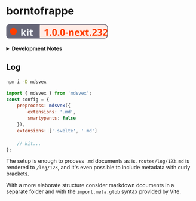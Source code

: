 # borntofrappe

![SvelteKit Badge](https://raw.githubusercontent.com/borntofrappe/borntofrappe/master/sveltekit-badge.svg)

<details>
<summary><strong>Development Notes</strong></summary>

## Install

```bash
npm init svelte@next
```

- Directory not empty. Continue? y

- Which Svelte app template? Skeleton project

- Use TypeScript? No

- Add ESLint for code linting? Yes

- Add Prettier for code formatting? Yes

```bash
npm install
```

## Develop

```bash
npm run dev
```

## Publish

`npm run build` creates a production version, but it's necessary to set up an [adapter](https://kit.svelte.dev/docs#adapters) first.

The application is meant to be deployed with [Netlify](https://www.netlify.com/), hence [`adapter-netlify`](https://github.com/sveltejs/kit/tree/master/packages/adapter-netlify).

```bash
npm i -D @sveltejs/adapter-netlify@next
```

Configure the adapter in `svelte.config.js`.

```js
import adapter from '@sveltejs/adapter-netlify';

const config = {
	kit: {
		adapter: adapter({
			split: false
		})

		// ...
	}
};
```

Add a config file `netlify.toml`.

```toml
[build]
  command = "npm run build"
  publish = "build"
```

Since you remove `adapter-auto` feel free to remove the package from the dependencies listed in `package.json`.

```diff
"devDependencies": {
-    "@sveltejs/adapter-auto": "next",
+    "@sveltejs/adapter-netlify": "^1.0.0-next.37",
```

Test the build locally.

```bash
npm run build
npm run preview
```

**Warning**: at least for my specific use case and at the time of writing Netlify relies on a version of Node that is not supported by the Kit. Update `netlify.toml` to require a satisfactory node version.

```toml
[context.production]
  environment = { NODE_VERSION = "14.18.1" }
```

`14.18.1` because it's the version I have locally.

**Warning**: at least for my specific use case and at the time of writing `npm run build` creates a `.netlify` folder. By experimenting with the setup it seems that:

1. the build on Netlify fails if you add the folder to `.gitignore` and you don't push the files to the public repository

2. the failure is rectified if you specify `esbuild` for the `node_bundler` option in the config file

   ```toml
   [functions]
     node_bundler = "esbuild"
   ```

---

## Document icons

SvelteKit includes `static/favicon.png` as the default icon, referencing the asset directly in `src/app.html`

```html
<link rel="icon" href="/favicon.png" />
```

In place of this default, and taking inspiration from [this article](https://evilmartians.com/chronicles/how-to-favicon-in-2021-six-files-that-fit-most-needs) shared on [CSS-Tricks](https://css-tricks.com/how-to-favicon-in-2021/) I created an SVG icon to better fit the application. The icon describes a rocket pointing up and to the right. There's a reason why I landed on the rocket, but I'd rather yada-yada the issue for the time being.

In terms of actual design I like to draw my vector graphics in VSCode, so that the syntax is the end result of adjusting values by hand. I don't feel pressured to optimize the end result with SVGO and I'm more than satisfied just removing the unnecessary whitespace. The icon itself has a default stroke color, but changes for a dark color preference. The colors refer to the following `hsl` codes:

- hsl(210, 24%, 16%)

- hsl(213, 32%, 88%)

Hex colors just take less characters to type.

Returning to the cited article, the markup references the vector graphic, but also `.ico` and `.png` variants.

```html
<link rel="icon" href="/icons/favicon.ico" sizes="any" />
<link rel="icon" href="/icons/icon.svg" type="image/svg+xml" />
<link rel="apple-touch-icon" href="/icons/apple-touch-icon.png" />
<link rel="manifest" href="/manifest.json" />
```

The variants are created with GIMP. This relates to the `.ico` and `.png` files included in the snippet, but also the two images referenced in the web manifest. `.png` images are optimized with [squoosh.app](https://squoosh.app/) compressing with OxiPNG and toggling the "Reduce palette" option with 64 colors. The three go from 37.8kb to 12.5kb. I know the browser should download only one, but the difference is noticeable.

## Webfonts

From [Google fonts](https://fonts.google.com/) I picked:

- JosefinSans, only in its bold variant

- Jost, considering the regular, bold and italic versions

The two are rather similar, with geometric features, but I like JosefinSans for headings, Jost for copy.

I don't load a `monospace` webfont and instead prefer to rely on the system font stack. Inconsolata is the preferred option, but it's used only if already available on the system.

```css
code {
	font-family: Inconsolata, Menlo, Consolas, Monaco, Liberation Mono, Lucida Console, monospace;
}
```

With [fontsquirrel](https://www.fontsquirrel.com/tools/webfont-generator) I created the `woff` and `woff2` file formats, changing a few options in the process:

- keep existing true type hinting

- do not fix GASP table

- no adjustment for vertical metrics

- do not fix missing glyphs, either spaces or hyphens

I don't like the idea that the generator meddles with the typeface, especially considering the vertical measure.

The fonts are placed in the `static` folder and loaded in `app.html` following the one-step loading strategy explained in [a comprehensive guide to webfonts](https://www.zachleat.com/web/comprehensive-webfonts/).

In `app.html` a `<style>` tag associates the fonts with the class `.webfonts`, relying by default on the system font stack.

In terms of JavaScript the `<script/>` tag loads the fonts with the [font loading API](https://developer.mozilla.org/en-US/docs/Web/API/CSS_Font_Loading_API).

## Global stylesheet

`__layout.svelte` includes the property value pairs from `app.css`.

```svelte
import '../app.css';
```

The stylesheet implements several systems for color, sizes and even transitions through custom properties.

### Colors

Following the suggestion from [refactoring UI](https://www.refactoringui.com/previews/building-your-color-palette) the `:root` selector defines custom properties for different sets of colors. Each set has ten combinations of `hsl` values with decreasing brightness.

```css
:root {
	--cool-grey-000: hsl(216, 33%, 97%);
	--cool-grey-100: hsl(214, 15%, 91%);
	/*  */
	--cool-grey-800: hsl(209, 20%, 25%);
	--cool-grey-900: hsl(210, 24%, 16%);
}
```

From this starting point the `body` selector introduces the properties actually used throughout the website.

```css
body {
	--copy-color: var(--cool-grey-800);
	--heading-color: var(--cool-grey-900);
}
```

This makes it easier to implement an alternative color palette, say for a dark theme.

```css
body.dark {
	--copy-color: var(--blue-grey-200);
	--heading-color: var(--blue-grey-100);
}
```

The properties cascade down to benefiting elements.

_Please note:_ the snippet is just a proof of concept and does not reflect the actual implementation of a different color scheme.

### Sizes

With `--size` I include steps from the [major third](https://www.modularscale.com/?1&em&1.25) scale.

```css
:root {
	--size-300: 0.8rem;
	--size-400: 1rem;
}
```

### Easings

With `--ease-*` I include bezier functions I intend to use over CSS keywords like `ease-in-out`. There's also an associated custom property describing a default duration for transitions, `transition--duration`.

### CSS reset

In `app.css` I follow most of the guidance from [a modern CSS reset](https://piccalil.li/blog/a-modern-css-reset/). Where I slightly differ:

- no reset for the margin on `blockquote`, `dl` and `dd` elements, since I don't mind the browser default and I'd rather design the elements on a need-to-have basis

- no reset on lists, again relying on defaults and overriding if need be

- no smooth scroll, as I don't feel like the application really needs smooth scrolling, at least at the time of writing

- no `min-height` on the body

- `line-height` on paragraph elements, not the body as one time I found the selector messed with the spacing too muc

- `display: block` on images, pictures, but also `<svg>` elements, something I repeat over and over when styling vector graphics

- no reset on animations for the reduced motion preference. Not just because I'm not a fan of the `!important` keyword, but also because I consider the preference where I design the animations

### Fallbacks

Each time I rely on a custom property I repeat the declaration to provide a fallback. The first pairing works for browsers which do not support custom properties.

```css
body {
	color: hsl(209, 20%, 25%);
	color: var(--copy-color);
}
```

I chose not to, but it is possible to repeat the value inside of the `var()` function. This works for browsers that do support custom properties, but are not able to find the custom property itself.

```css
body {
	color: var(--copy-color, hsl(209, 20%, 25%));
}
```

Say `--copy-color` is not defined, without this fallback the browser would revert to the initial value.

## Meta component

The `<Meta />` component includes a title, description and link for the canonical URL. For the title the information is extracted from the page store through `$app/store`, to resemble something akin to breadcrumb navigation for the current path. It is however possible to override the deault by passing a value through directly through props.

```svelte
<Meta title="borntofrappe" />
```

## Opengraph

Among the meta attributes, the `<Meta />` component includes tags from the opengraph protocol. Among these tags the component refers to a single image for the `og:image>` and `twitter:image>` pair. Remember to point to the image through the absolute path.

```html
<meta property="twitter:image" content="https://borntofrappe.netlify.app/images/borntofrappe.png" />
```

Visually the image relies on the same icons and overall style I intend to use in the website

- the rocket icon at the center is the same icon used for the document

- the sun and moon icons represent the light and dark color scheme respectively

- the colors are picked from the custom properties in the global stylesheet

- the background pattern is similar to that ultimately included in the `body` and other specific selectors

</details>

## Log

```bash
npm i -D mdsvex
```

```js
import { mdsvex } from 'mdsvex';
const config = {
	preprocess: mdsvex({
		extensions: '.md',
		smartypants: false
	}),
	extensions: ['.svelte', '.md']

	// kit...
};
```

The setup is enough to process `.md` documents as is. `routes/log/123.md` is rendered to `/log/123`, and it's even possible to include metadata with curly brackets.

With a more elaborate structure consider markdown documents in a separate folder and with the `import.meta.glob` syntax provided by Vite.
